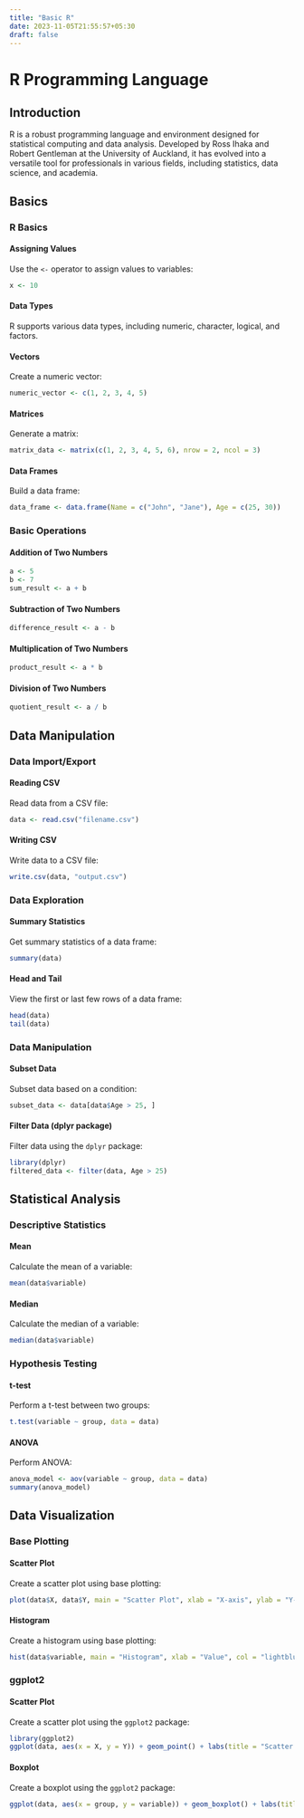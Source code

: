 ```yaml
---
title: "Basic R"
date: 2023-11-05T21:55:57+05:30
draft: false
---
```

# R Programming Language

## Introduction

R is a robust programming language and environment designed for statistical computing and data analysis. Developed by Ross Ihaka and Robert Gentleman at the University of Auckland, it has evolved into a versatile tool for professionals in various fields, including statistics, data science, and academia.

## Basics

### R Basics

#### Assigning Values

Use the `<-` operator to assign values to variables:

```R
x <- 10
```

#### Data Types

R supports various data types, including numeric, character, logical, and factors.

#### Vectors

Create a numeric vector:

```R
numeric_vector <- c(1, 2, 3, 4, 5)
```

#### Matrices

Generate a matrix:

```R
matrix_data <- matrix(c(1, 2, 3, 4, 5, 6), nrow = 2, ncol = 3)
```

#### Data Frames

Build a data frame:

```R
data_frame <- data.frame(Name = c("John", "Jane"), Age = c(25, 30))
```

### Basic Operations

#### Addition of Two Numbers

```R
a <- 5
b <- 7
sum_result <- a + b
```

#### Subtraction of Two Numbers

```R
difference_result <- a - b
```

#### Multiplication of Two Numbers

```R
product_result <- a * b
```

#### Division of Two Numbers

```R
quotient_result <- a / b
```

## Data Manipulation

### Data Import/Export

#### Reading CSV

Read data from a CSV file:

```R
data <- read.csv("filename.csv")
```

#### Writing CSV

Write data to a CSV file:

```R
write.csv(data, "output.csv")
```

### Data Exploration

#### Summary Statistics

Get summary statistics of a data frame:

```R
summary(data)
```

#### Head and Tail

View the first or last few rows of a data frame:

```R
head(data)
tail(data)
```

### Data Manipulation

#### Subset Data

Subset data based on a condition:

```R
subset_data <- data[data$Age > 25, ]
```

#### Filter Data (dplyr package)

Filter data using the `dplyr` package:

```R
library(dplyr)
filtered_data <- filter(data, Age > 25)
```

## Statistical Analysis

### Descriptive Statistics

#### Mean

Calculate the mean of a variable:

```R
mean(data$variable)
```

#### Median

Calculate the median of a variable:

```R
median(data$variable)
```

### Hypothesis Testing

#### t-test

Perform a t-test between two groups:

```R
t.test(variable ~ group, data = data)
```

#### ANOVA

Perform ANOVA:

```R
anova_model <- aov(variable ~ group, data = data)
summary(anova_model)
```

## Data Visualization

### Base Plotting

#### Scatter Plot

Create a scatter plot using base plotting:

```R
plot(data$X, data$Y, main = "Scatter Plot", xlab = "X-axis", ylab = "Y-axis")
```

#### Histogram

Create a histogram using base plotting:

```R
hist(data$variable, main = "Histogram", xlab = "Value", col = "lightblue")
```

### ggplot2

#### Scatter Plot

Create a scatter plot using the `ggplot2` package:

```R
library(ggplot2)
ggplot(data, aes(x = X, y = Y)) + geom_point() + labs(title = "Scatter Plot", x = "X-axis", y = "Y-axis")
```

#### Boxplot

Create a boxplot using the `ggplot2` package:

```R
ggplot(data, aes(x = group, y = variable)) + geom_boxplot() + labs(title = "Boxplot", x = "Group", y = "Variable")
```
